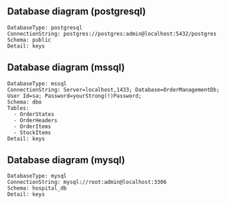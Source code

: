 ## Database diagram (postgresql)

```database
DatabaseType: postgresql
ConnectionString: postgres://postgres:admin@localhost:5432/postgres 
Schema: public
Detail: keys
```

## Database diagram (mssql)

```database
DatabaseType: mssql
ConnectionString: Server=localhost,1433; Database=OrderManagementDb; User Id=sa; Password=yourStrong(!)Password;
Schema: dbo
Tables: 
  - OrderStates
  - OrderHeaders
  - OrderItems
  - StockItems
Detail: keys
```

## Database diagram (mysql)

```database
DatabaseType: mysql
ConnectionString: mysql://root:admin@localhost:3306
Schema: hospital_db
Detail: keys
```
